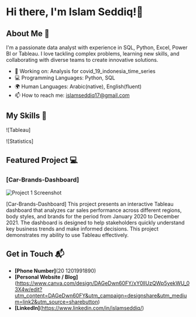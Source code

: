 # Hi there, I'm Islam Seddiq!👋

## About Me 🚀

I'm a passionate data analyst with experience in SQL, Python, Excel, Power BI or Tableau. I love tackling complex problems, learning new skills, and collaborating with diverse teams to create innovative solutions.

- 🔭 Working on: Analysis for covid_19_indonesia_time_series 
- 💻 Programming Languages: Python, SQL
- 🌍 Human Languages: Arabic(native), English(fluent)
- 📫 How to reach me: islamseddiq17@gmail.com

## My Skills 🧠

![Tableau]

![Statistics]

## Featured Project 💻

### [Car-Brands-Dashboard]

![Project 1 Screenshot](https://i.supaimg.com/ea56fdc1-3a5a-4397-bb41-8da2bf51758d.jpg)

[Car-Brands-Dashboard] This project presents an interactive Tableau dashboard that analyzes car sales performance across different regions, body styles, and brands for the period from January 2020 to December 2021. The dashboard is designed to help stakeholders quickly understand key business trends and make informed decisions. This project demonstrates my ability to use Tableau effectively.


## Get in Touch 📬
- **[Phone Number]**(20 1201991890)
- **[Personal Website / Blog]**(https://www.canva.com/design/DAGeDwn60FY/xY0llUzQWp5yekWU_03X4w/edit?utm_content=DAGeDwn60FY&utm_campaign=designshare&utm_medium=link2&utm_source=sharebutton)
- **[LinkedIn]**(https://www.linkedin.com/in/islamseddiq/)
